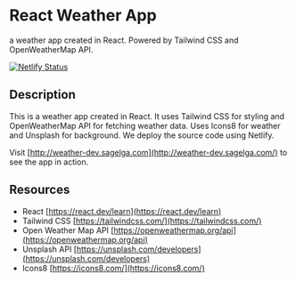 # React Weather App

a weather app created in React. Powered by Tailwind CSS and OpenWeatherMap API.

[![Netlify Status](https://api.netlify.com/api/v1/badges/ee9346dd-9372-4b34-851e-ee7d4f2689d0/deploy-status)](https://app.netlify.com/sites/frabjous-dusk-79cc84/deploys)

## Description

This is a weather app created in React. It uses Tailwind CSS for styling and OpenWeatherMap API for fetching weather data. Uses Icons8 for weather and Unsplash for background. We deploy the source code using Netlify.

Visit [http://weather-dev.sagelga.com](http://weather-dev.sagelga.com/) to see the app in action.

## Resources

-   React [https://react.dev/learn](https://react.dev/learn)
-   Tailwind CSS [https://tailwindcss.com/](https://tailwindcss.com/)
-   Open Weather Map API [https://openweathermap.org/api](https://openweathermap.org/api)
-   Unsplash API [https://unsplash.com/developers](https://unsplash.com/developers)
-   Icons8 [https://icons8.com/](https://icons8.com/)
